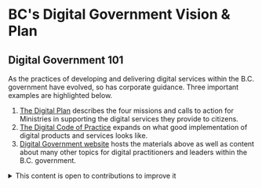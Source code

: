 # BC's Digital Government Vision & Plan

## Digital Government 101

As the practices of developing and delivering digital services within the B.C. government have evolved, so has corporate guidance. Three important examples are highlighted below.  

1. [The Digital Plan](https://digital.gov.bc.ca/policies-standards/digital-plan/) describes the four missions and calls to action for Ministries in supporting the digital services they provide to citizens.
2. [The Digital Code of Practice](https://digital.gov.bc.ca/policies-standards/dcop/) expands on what good implementation of digital products and services looks like.
3. [Digital Government website](https://digital.gov.bc.ca) hosts the materials above as well as content about many other topics for digital practitioners and leaders within the B.C. government.

<details>
<summary>This content is open to contributions to improve it</summary>

As the Developer Experience Team, we know that our community knows of way more resources on this topic than we do!
If you know of another internal BC Government resource on this topic, please make a pull request to add it to the list and share with everyone.

</details>
